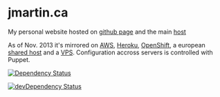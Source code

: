 jmartin.ca
==================

My personal website hosted on [github page](http://g.jmartin.ca) and the main [host](http://jmartin.ca)

As of Nov. 2013 it's mirrored on [AWS](http://ec.jmartin.ca), [Heroku](http://hero.jmartin.ca), [OpenShift](http://shift.jmartin.ca), a european [shared host](http://eu.jmartin.ca) and a [VPS](http://cloud.jmartin.ca). Configuration accross servers is controlled with Puppet.

[![Dependency Status](https://david-dm.org/j-martin/j-martin.github.io.png)](https://david-dm.org/j-martin/j-martin.github.io)

[![devDependency Status](https://david-dm.org/j-martin/j-martin.github.io/dev-status.png)](https://david-dm.org/j-martin/j-martin.github.io#info=devDependencies)